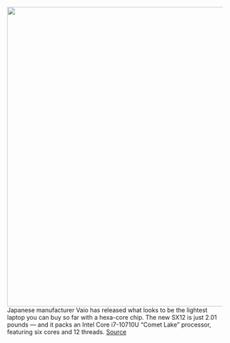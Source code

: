 <img src='https://cdn.vox-cdn.com/thumbor/S_ai5nsK6cej2-9VrwxBOz3h_U8=/0x0:639x430/1200x800/filters:focal(269x164:371x266)/cdn.vox-cdn.com/uploads/chorus_image/image/66267916/vaio.0.jpg' width='700px' /><br/>
Japanese manufacturer Vaio has released what looks to be the lightest laptop you can buy so far with a hexa-core chip. The new SX12 is just 2.01 pounds — and it packs an Intel Core i7-10710U “Comet Lake” processor, featuring six cores and 12 threads.
<a href='https://www.theverge.com/2020/2/6/21126718/vaio-sx12-laptop-six-cores-light-ultrabook'> Source <a/>